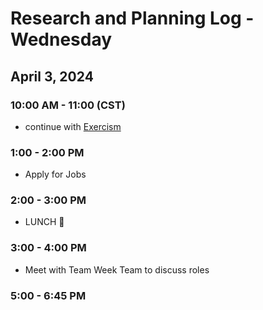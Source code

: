 # Research and Planning Log - Wednesday

## April 3, 2024

### 10:00 AM - 11:00 (CST)

- continue with [Exercism](https://exercism.org/tracks/javascript/exercises/poetry-club-door-policy)

### 1:00 - 2:00 PM

- Apply for Jobs

### 2:00 - 3:00 PM

- LUNCH 🍔

### 3:00 - 4:00 PM

- Meet with Team Week Team to discuss roles


### 5:00 - 6:45 PM
